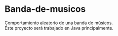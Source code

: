 # Banda-de-musicos
Comportamiento aleatorio de una banda de músicos. <br>
Éste proyecto será trabajado en Java principalmente.
